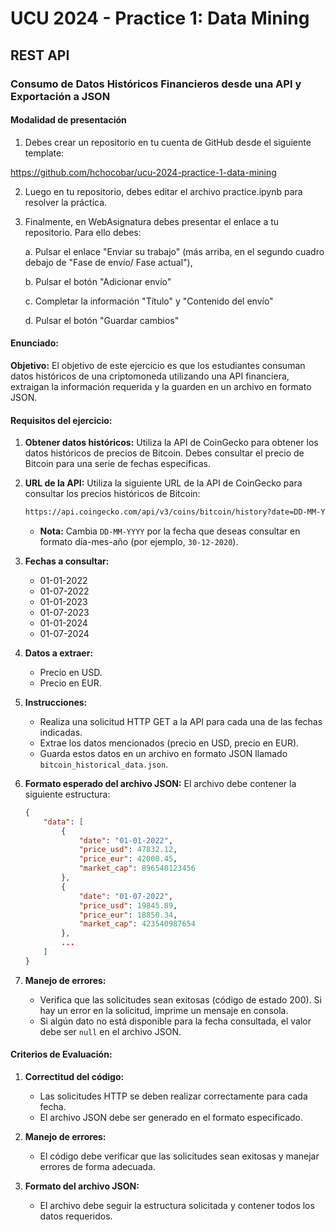 # UCU 2024 - Practice 1: Data Mining

## REST API

### Consumo de Datos Históricos Financieros desde una API y Exportación a JSON

#### Modalidad de presentación

1. Debes crear un repositorio en tu cuenta de GitHub desde el siguiente template:

https://github.com/hchocobar/ucu-2024-practice-1-data-mining

2. Luego en tu repositorio, debes editar el archivo practice.ipynb para resolver la práctica.

3. Finalmente, en WebAsignatura debes presentar el enlace a tu repositorio. Para ello debes:

     a. Pulsar el enlace "Enviar su trabajo" (más arriba, en el segundo cuadro debajo de "Fase de envío/ Fase actual"),

     b. Pulsar el botón "Adicionar envío"

     c. Completar la información "Título" y "Contenido del envío"

     d. Pulsar el botón "Guardar cambios"

#### Enunciado:

**Objetivo:** El objetivo de este ejercicio es que los estudiantes consuman datos históricos de una criptomoneda utilizando una API financiera, extraigan la información requerida y la guarden en un archivo en formato JSON.

#### Requisitos del ejercicio:

1. **Obtener datos históricos:** Utiliza la API de CoinGecko para obtener los datos históricos de precios de Bitcoin. Debes consultar el precio de Bitcoin para una serie de fechas específicas.

2. **URL de la API:** Utiliza la siguiente URL de la API de CoinGecko para consultar los precios históricos de Bitcoin:
   
   ```bash
   https://api.coingecko.com/api/v3/coins/bitcoin/history?date=DD-MM-YYYY
   ```
   
   - **Nota:** Cambia `DD-MM-YYYY` por la fecha que deseas consultar en formato día-mes-año (por ejemplo, `30-12-2020`).

3. **Fechas a consultar:**
   
   - 01-01-2022
   - 01-07-2022
   - 01-01-2023
   - 01-07-2023
   - 01-01-2024
   - 01-07-2024

4. **Datos a extraer:**
   
   - Precio en USD.
   - Precio en EUR.

5. **Instrucciones:**
   
   - Realiza una solicitud HTTP GET a la API para cada una de las fechas indicadas.
   - Extrae los datos mencionados (precio en USD, precio en EUR).
   - Guarda estos datos en un archivo en formato JSON llamado `bitcoin_historical_data.json`.

6. **Formato esperado del archivo JSON:**
   El archivo debe contener la siguiente estructura:
   
   ```json
   {
       "data": [
           {
               "date": "01-01-2022",
               "price_usd": 47832.12,
               "price_eur": 42000.45,
               "market_cap": 896540123456
           },
           {
               "date": "01-07-2022",
               "price_usd": 19845.89,
               "price_eur": 18850.34,
               "market_cap": 423540987654
           },
           ...
       ]
   }
   ```

7. **Manejo de errores:**
   
   - Verifica que las solicitudes sean exitosas (código de estado 200). Si hay un error en la solicitud, imprime un mensaje en consola.
   - Si algún dato no está disponible para la fecha consultada, el valor debe ser `null` en el archivo JSON.

#### Criterios de Evaluación:

1. **Correctitud del código:**
   
   - Las solicitudes HTTP se deben realizar correctamente para cada fecha.
   - El archivo JSON debe ser generado en el formato especificado.

2. **Manejo de errores:**
   
   - El código debe verificar que las solicitudes sean exitosas y manejar errores de forma adecuada.

3. **Formato del archivo JSON:**
   
   - El archivo debe seguir la estructura solicitada y contener todos los datos requeridos.
